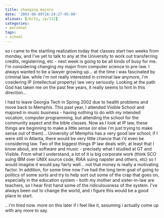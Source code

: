 ```yaml
---
title: changing majors
date: '2003-08-09T16:24:27-05:00'
aliases: [/b/1s, /p/112]
categories:
- personal
tags:
- school
---
```

so i came to the startling realization today that classes start two weeks from monday, and I've yet to talk to any at
the University to work out transferring credits, registerring, etc - next week is going to be all kinds of busy for me.
I'm considering changing my major from computer science to pre-law.  I always wanted to be a lawyer growing up... at the
time i was fascinated by criminal law.  while i'm not really interested in criminal law anymore, i'm cosidering IP
(intellectual property) law very seriously.  Looking at the path God has taken me on the past few years, it really seems
to hint in this direction...

I had to leave Georgia Tech in Spring 2002 due to health problems and move back to Memphis.  This past year, I attended
Visible School and majored in music business - having nothing to do with my intended vocation, computer programming, but
attending the school for the community aspect and the bible classes.  Now as I look at IP law, these things are
beginning to make a little sense (or else i'm just trying to make sense out of them)...  University of Memphis has a
very good law school; if I were still in Atlanta, there would be very little chance that i'd even be considering law.
Two of the biggest things IP law deals with, at least that I know about, are software and music - precisely what I
studied at GT and Visible.  From what I understand, a lot of it is big corporate work (think SCO suing IBM over UNIX
source code, RIAA suing napster and others, etc) so I would imagine it would pay fairly well... not that money is really
a motivating factor.  In addition, for some time now I've had the long term goal of going to politics of some sorts and
try to help sort out some of the crap that goes on, especially in the education system - both my mother and
sister-in-law are teachers, so I hear first hand some of the ridiculousness of the system.  I've always been out to
change the world, and i figure this would be a good place to start.

.. i'm tired now.  more on this later if i feel like it, assuming i actually come up with any more to say.
